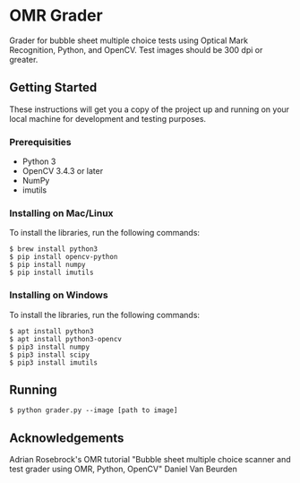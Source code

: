 # OMR Grader

Grader for bubble sheet multiple choice tests using Optical Mark Recognition, Python, and OpenCV. Test images should be 300 dpi or greater.

## Getting Started

These instructions will get you a copy of the project up and running on your local machine for development and testing purposes.

### Prerequisities

* Python 3
* OpenCV 3.4.3 or later
* NumPy
* imutils

### Installing on Mac/Linux
To install the libraries, run the following commands:
```
$ brew install python3
$ pip install opencv-python
$ pip install numpy
$ pip install imutils
```

### Installing on Windows
To install the libraries, run the following commands:
```
$ apt install python3
$ apt install python3-opencv
$ pip3 install numpy
$ pip3 install scipy
$ pip3 install imutils
```

## Running

`$ python grader.py --image [path to image]`

## Acknowledgements
Adrian Rosebrock's OMR tutorial "Bubble sheet multiple choice scanner and test grader using OMR, Python, OpenCV"
Daniel Van Beurden
